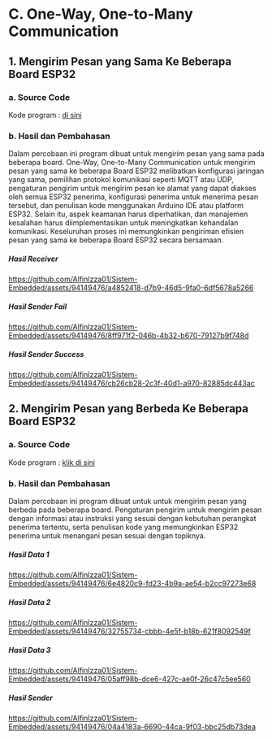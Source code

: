 # C. One-Way, One-to-Many Communication

## 1. Mengirim Pesan yang Sama Ke Beberapa Board ESP32

### a. Source Code
Kode program : <a href="1. Mengirim Pesan yang Sama Ke Beberapa Board ESP32/4_ESP_collab/4_ESP_collab.ino">di sini</a>

### b. Hasil dan Pembahasan
Dalam percobaan ini program dibuat untuk mengirim pesan yang sama pada beberapa board. One-Way, One-to-Many Communication untuk mengirim pesan yang sama ke beberapa Board ESP32 melibatkan konfigurasi jaringan yang sama, pemilihan protokol komunikasi seperti MQTT atau UDP, pengaturan pengirim untuk mengirim pesan ke alamat yang dapat diakses oleh semua ESP32 penerima, konfigurasi penerima untuk menerima pesan tersebut, dan penulisan kode menggunakan Arduino IDE atau platform ESP32. Selain itu, aspek keamanan harus diperhatikan, dan manajemen kesalahan harus diimplementasikan untuk meningkatkan kehandalan komunikasi. Keseluruhan proses ini memungkinkan pengiriman efisien pesan yang sama ke beberapa Board ESP32 secara bersamaan.

##### Hasil Receiver
https://github.com/AlfinIzza01/Sistem-Embedded/assets/94149476/a4852418-d7b9-46d5-9fa0-6df5678a5266

##### Hasil Sender Fail
https://github.com/AlfinIzza01/Sistem-Embedded/assets/94149476/8ff971f2-046b-4b32-b670-79127b9f748d

##### Hasil Sender Success
https://github.com/AlfinIzza01/Sistem-Embedded/assets/94149476/cb26cb28-2c3f-40d1-a970-82885dc443ac

## 2. Mengirim Pesan yang Berbeda Ke Beberapa Board ESP32

### a. Source Code
Kode program : <a href="2. Mengirim Pesan yang Berbeda Ke Beberapa Board ESP32/4_ESP_collab_beda_pesan/4_ESP_collab_beda_pesan.ino">klik di sini</a>

### b. Hasil dan Pembahasan
Dalam percobaan ini program dibuat untuk untuk mengirim pesan yang berbeda pada beberapa board. Pengaturan pengirim untuk mengirim pesan dengan informasi atau instruksi yang sesuai dengan kebutuhan perangkat penerima tertentu, serta penulisan kode yang memungkinkan ESP32 penerima untuk menangani pesan sesuai dengan topiknya. 

##### Hasil Data 1
https://github.com/AlfinIzza01/Sistem-Embedded/assets/94149476/6e4820c9-fd23-4b9a-ae54-b2cc97273e68

##### Hasil Data 2
https://github.com/AlfinIzza01/Sistem-Embedded/assets/94149476/32755734-cbbb-4e5f-b18b-621f8092549f

##### Hasil Data 3
https://github.com/AlfinIzza01/Sistem-Embedded/assets/94149476/05aff98b-dce6-427c-ae0f-26c47c5ee560

##### Hasil Sender
https://github.com/AlfinIzza01/Sistem-Embedded/assets/94149476/04a4183a-6690-44ca-9f03-bbc25db73dea
